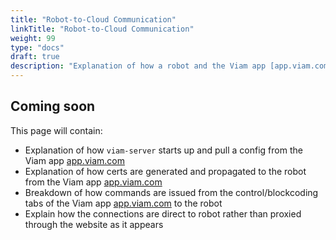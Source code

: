 ```yaml
---
title: "Robot-to-Cloud Communication"
linkTitle: "Robot-to-Cloud Communication"
weight: 99
type: "docs"
draft: true
description: "Explanation of how a robot and the Viam app [app.viam.com](https://app.viam.com) interact."
---
```

## Coming soon

This page will contain:

- Explanation of how `viam-server` starts up and pull a config from the Viam app [app.viam.com](https://app.viam.com)
- Explanation of how certs are generated and propagated to the robot from the Viam app [app.viam.com](https://app.viam.com)
- Breakdown of how commands are issued from the control/blockcoding tabs of the Viam app [app.viam.com](https://app.viam.com) to the robot
- Explain how the connections are direct to robot rather than proxied through the website as it appears
